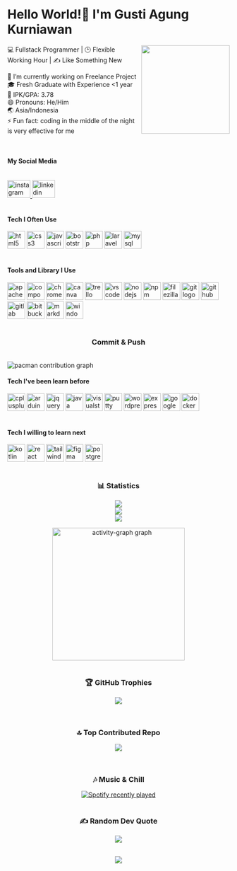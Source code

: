 <h1 align="left">Hello World!🙌 I'm Gusti Agung Kurniawan</h1>

<img align="right" height="200" src="https://i.pinimg.com/originals/88/26/f0/8826f00490e6dccacf19d9572b5edfdb.gif"  />

<p align="left">💻 Fullstack Programmer | 🕑 Flexible Working Hour | ✍️ Like Something New</p>

<p align="left">🔭 I’m currently working on Freelance Project<br>🎓 Fresh Graduate with Experience <1 year<br>💯 IPK/GPA: 3.78<br>😄 Pronouns: He/Him<br>🌏 Asia/Indonesia<br>⚡ Fun fact: coding in the middle of the night is very effective for me</p>

<br clear="both">

<h4 align="left">My Social Media</h4>



<br clear="both">

<div align="left">
  <a href="https://www.instagram.com/gust_ia/" target="_blank">
    <img src="https://raw.githubusercontent.com/maurodesouza/profile-readme-generator/master/src/assets/icons/social/instagram/default.svg" width="52" height="40" alt="instagram logo"/>
  </a><a href="https://www.linkedin.com/in/gusti-agung-kurniawan/" target="_blank">
    <img src="https://raw.githubusercontent.com/maurodesouza/profile-readme-generator/master/src/assets/icons/social/linkedin/default.svg" width="52" height="40" alt="linkedin logo"/>
  </a>
</div>



<br clear="both">

<h4 align="left">Tech I Often Use</h4>



<div align="left">
  <img src="https://cdn.jsdelivr.net/gh/devicons/devicon/icons/html5/html5-original.svg" height="40" alt="html5 logo"  />
  <img src="https://cdn.jsdelivr.net/gh/devicons/devicon/icons/css3/css3-original.svg" height="40" alt="css3 logo"  />
  <img src="https://cdn.jsdelivr.net/gh/devicons/devicon/icons/javascript/javascript-original.svg" height="40" alt="javascript logo"  />
  <img src="https://cdn.jsdelivr.net/gh/devicons/devicon/icons/bootstrap/bootstrap-original.svg" height="40" alt="bootstrap logo"  />
  <img src="https://cdn.jsdelivr.net/gh/devicons/devicon/icons/php/php-original.svg" height="40" alt="php logo"  />
  <img src="https://cdn.jsdelivr.net/gh/devicons/devicon/icons/laravel/laravel-original.svg" height="40" alt="laravel logo"  />
  <img src="https://cdn.jsdelivr.net/gh/devicons/devicon/icons/mysql/mysql-original.svg" height="40" alt="mysql logo"  />
</div>



<br clear="both">

<h4 align="left">Tools and Library I Use</h4>



<div align="left">
  <img src="https://cdn.jsdelivr.net/gh/devicons/devicon/icons/apache/apache-original.svg" height="40" alt="apache logo"  />
  <img src="https://cdn.jsdelivr.net/gh/devicons/devicon/icons/composer/composer-original.svg" height="40" alt="composer logo"  />
  <img src="https://cdn.jsdelivr.net/gh/devicons/devicon/icons/chrome/chrome-original.svg" height="40" alt="chrome logo"  />
  <img src="https://cdn.jsdelivr.net/gh/devicons/devicon/icons/canva/canva-original.svg" height="40" alt="canva logo"  />
  <img src="https://cdn.jsdelivr.net/gh/devicons/devicon/icons/trello/trello-plain.svg" height="40" alt="trello logo"  />
  <img src="https://cdn.jsdelivr.net/gh/devicons/devicon/icons/vscode/vscode-original.svg" height="40" alt="vscode logo"  />
  <img src="https://cdn.jsdelivr.net/gh/devicons/devicon/icons/nodejs/nodejs-original.svg" height="40" alt="nodejs logo"  />
  <img src="https://cdn.jsdelivr.net/gh/devicons/devicon/icons/npm/npm-original-wordmark.svg" height="40" alt="npm logo"  />
  <img src="https://cdn.jsdelivr.net/gh/devicons/devicon/icons/filezilla/filezilla-plain.svg" height="40" alt="filezilla logo"  />
  <img src="https://cdn.jsdelivr.net/gh/devicons/devicon/icons/git/git-original.svg" height="40" alt="git logo"  />
  <img src="https://cdn.jsdelivr.net/gh/devicons/devicon/icons/github/github-original.svg" height="40" alt="github logo"  />
  <img src="https://cdn.jsdelivr.net/gh/devicons/devicon/icons/gitlab/gitlab-original.svg" height="40" alt="gitlab logo"  />
  <img src="https://cdn.jsdelivr.net/gh/devicons/devicon/icons/bitbucket/bitbucket-original.svg" height="40" alt="bitbucket logo"  />
  <img src="https://cdn.jsdelivr.net/gh/devicons/devicon/icons/markdown/markdown-original.svg" height="40" alt="markdown logo"  />
  <img src="https://cdn.jsdelivr.net/gh/devicons/devicon/icons/windows8/windows8-original.svg" height="40" alt="windows8 logo"  />
</div>



<br clear="both">

<h3 align="center">Commit & Push</h3>



<br clear="both">

<picture>
  <source media="(prefers-color-scheme: dark)" srcset="https://raw.githubusercontent.com/gustiagungkurniawan/gustiagungkurniawan/output/pacman-contribution-graph-dark.svg">
  <source media="(prefers-color-scheme: light)" srcset="https://raw.githubusercontent.com/gustiagungkurniawan/gustiagungkurniawan/output/pacman-contribution-graph.svg">
  <img alt="pacman contribution graph" src="https://raw.githubusercontent.com/gustiagungkurniawan/gustiagungkurniawan/output/pacman-contribution-graph.svg">
</picture>



<br clear="both">

<h4 align="left">Tech I've been learn before</h4>



<div align="left">
  <img src="https://cdn.jsdelivr.net/gh/devicons/devicon/icons/cplusplus/cplusplus-original.svg" height="40" alt="cplusplus logo"  />
  <img src="https://cdn.jsdelivr.net/gh/devicons/devicon/icons/arduino/arduino-original.svg" height="40" alt="arduino logo"  />
  <img src="https://cdn.jsdelivr.net/gh/devicons/devicon/icons/jquery/jquery-original.svg" height="40" alt="jquery logo"  />
  <img src="https://cdn.jsdelivr.net/gh/devicons/devicon/icons/java/java-original.svg" height="40" alt="java logo"  />
  <img src="https://cdn.jsdelivr.net/gh/devicons/devicon/icons/visualstudio/visualstudio-plain.svg" height="40" alt="visualstudio logo"  />
  <img src="https://cdn.jsdelivr.net/gh/devicons/devicon/icons/putty/putty-original.svg" height="40" alt="putty logo"  />
  <img src="https://cdn.jsdelivr.net/gh/devicons/devicon/icons/wordpress/wordpress-original.svg" height="40" alt="wordpress logo"  />
  <img src="https://cdn.jsdelivr.net/gh/devicons/devicon/icons/express/express-original.svg" height="40" alt="express logo"  />
  <img src="https://cdn.jsdelivr.net/gh/devicons/devicon/icons/googlecloud/googlecloud-original.svg" height="40" alt="googlecloud logo"  />
  <img src="https://cdn.jsdelivr.net/gh/devicons/devicon/icons/docker/docker-original.svg" height="40" alt="docker logo"  />
</div>



<br clear="both">

<h4 align="left">Tech I willing to learn next</h4>



<div align="left">
  <img src="https://cdn.jsdelivr.net/gh/devicons/devicon/icons/kotlin/kotlin-original.svg" height="40" alt="kotlin logo"  />
  <img src="https://cdn.jsdelivr.net/gh/devicons/devicon/icons/react/react-original.svg" height="40" alt="react logo"  />
  <img src="https://cdn.jsdelivr.net/gh/devicons/devicon/icons/tailwindcss/tailwindcss-original-wordmark.svg" height="40" alt="tailwindcss logo"  />
  <img src="https://cdn.jsdelivr.net/gh/devicons/devicon/icons/figma/figma-original.svg" height="40" alt="figma logo"  />
  <img src="https://cdn.jsdelivr.net/gh/devicons/devicon/icons/postgresql/postgresql-original.svg" height="40" alt="postgresql logo"  />
</div>



<br clear="both">

<h3 align="center">📊 Statistics</h3>

<div align="center">

![](https://github-readme-stats.vercel.app/api?username=gustiagungkurniawan&theme=vue-dark&hide_border=false&include_all_commits=false&count_private=true)<br/>
![](https://nirzak-streak-stats.vercel.app/?user=gustiagungkurniawan&theme=vue-dark&hide_border=false)<br/>
![](https://github-readme-stats.vercel.app/api/top-langs/?username=gustiagungkurniawan&theme=vue-dark&hide_border=false&include_all_commits=false&count_private=true&layout=compact)

  <img src="https://github-readme-activity-graph.vercel.app/graph?username=gustiagungkurniawan&radius=16&theme=vue&area=true&order=5" height="300" alt="activity-graph graph"  />
</div>

<br clear="both">

<h3 align="center">🏆 GitHub Trophies</h3>

<div align="center">

![](https://github-profile-trophy.vercel.app/?username=gustiagungkurniawan&theme=vue-dark&no-frame=false&no-bg=false&margin-w=4)

</div>

<br clear="both">

<h3 align="center">🔝 Top Contributed Repo</h3>

<div align="center">

![](https://github-contributor-stats.vercel.app/api?username=gustiagungkurniawan&limit=5&theme=vue-dark&combine_all_yearly_contributions=true)

</div>

<br clear="both">

<h3 align="center">🎶 Music & Chill</h3>

<div align="center">
  <a href="https://open.spotify.com/user/31pybc2ym6msoffvbkhxpautrrli">
    <img src="https://spotify-recently-played-readme.vercel.app/api?user=31pybc2ym6msoffvbkhxpautrrli&count=5&unique=false" alt="Spotify recently played"  />
  </a>
</div>


<br clear="both">

<h3 align="center">✍️ Random Dev Quote</h3>

<div align="center">

![](https://quotes-github-readme.vercel.app/api?type=horizontal&theme=vue-dark)

</div>

<br clear="both">

<div align="center">
  <img src="https://visitor-badge.laobi.icu/badge?page_id=gustiagungkurniawan.gustiagungkurniawan&left_color=teal&right_color=seagreen"  />
</div>
